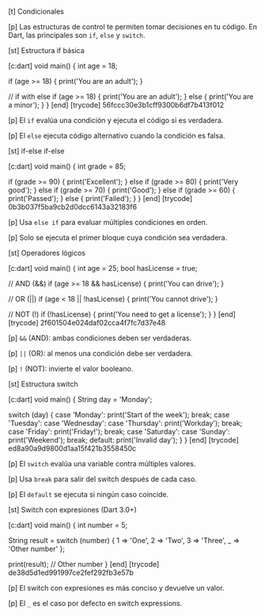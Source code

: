 [t] Condicionales

[p]
Las estructuras de control te permiten tomar decisiones en tu código. En Dart, las principales son `if`, `else` y `switch`.

[st] Estructura if básica

[c:dart]
void main() {
  int age = 18;
  
  if (age >= 18) {
    print('You are an adult');
  }
  
  // if with else
  if (age >= 18) {
    print('You are an adult');
  } else {
    print('You are a minor');
  }
}
[end]
[trycode] 56fccc30e3b1cff9300b6df7b413f012

[p]
El `if` evalúa una condición y ejecuta el código si es verdadera.

[p]
El `else` ejecuta código alternativo cuando la condición es falsa.

[st] if-else if-else

[c:dart]
void main() {
  int grade = 85;
  
  if (grade >= 90) {
    print('Excellent');
  } else if (grade >= 80) {
    print('Very good');
  } else if (grade >= 70) {
    print('Good');
  } else if (grade >= 60) {
    print('Passed');
  } else {
    print('Failed');
  }
}
[end]
[trycode] 0b3b037f5ba9cb2d0dcc6143a32183f6

[p]
Usa `else if` para evaluar múltiples condiciones en orden.

[p]
Solo se ejecuta el primer bloque cuya condición sea verdadera.

[st] Operadores lógicos

[c:dart]
void main() {
  int age = 25;
  bool hasLicense = true;
  
  // AND (&&)
  if (age >= 18 && hasLicense) {
    print('You can drive');
  }
  
  // OR (||)
  if (age < 18 || !hasLicense) {
    print('You cannot drive');
  }
  
  // NOT (!)
  if (!hasLicense) {
    print('You need to get a license');
  }
}
[end]
[trycode] 2f601504e024daf02cca4f7fc7d37e48

[p]
`&&` (AND): ambas condiciones deben ser verdaderas.

[p]
`||` (OR): al menos una condición debe ser verdadera.

[p]
`!` (NOT): invierte el valor booleano.

[st] Estructura switch

[c:dart]
void main() {
  String day = 'Monday';
  
  switch (day) {
    case 'Monday':
      print('Start of the week');
      break;
    case 'Tuesday':
    case 'Wednesday':
    case 'Thursday':
      print('Workday');
      break;
    case 'Friday':
      print('Friday!');
      break;
    case 'Saturday':
    case 'Sunday':
      print('Weekend');
      break;
    default:
      print('Invalid day');
  }
}
[end]
[trycode] ed8a90a9d9800d1aa15f421b3558450c

[p]
El `switch` evalúa una variable contra múltiples valores.

[p]
Usa `break` para salir del switch después de cada caso.

[p]
El `default` se ejecuta si ningún caso coincide.

[st] Switch con expresiones (Dart 3.0+)

[c:dart]
void main() {
  int number = 5;
  
  String result = switch (number) {
    1 => 'One',
    2 => 'Two',
    3 => 'Three',
    _ => 'Other number'
  };
  
  print(result); // Other number
}
[end]
[trycode] de38d5d1ed991997ce2fef292fb3e57b

[p]
El switch con expresiones es más conciso y devuelve un valor.

[p]
El `_` es el caso por defecto en switch expressions.

